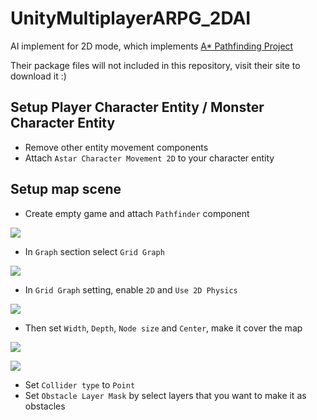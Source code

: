 # UnityMultiplayerARPG_2DAI

AI implement for 2D mode, which implements [A* Pathfinding Project](https://arongranberg.com/astar/)

Their package files will not included in this repository, visit their site to download it :)

## Setup Player Character Entity / Monster Character Entity

- Remove other entity movement components
- Attach `Astar Character Movement 2D` to your character entity

## Setup map scene

- Create empty game and attach `Pathfinder` component

![](./DocsMaterials/3.png)

- In `Graph` section select `Grid Graph`

![](./DocsMaterials/4.png)

- In `Grid Graph` setting, enable `2D` and `Use 2D Physics`

![](./DocsMaterials/5.png)

- Then set `Width`, `Depth`, `Node size` and `Center`, make it cover the map

![](./DocsMaterials/6.png)

![](./DocsMaterials/7.png)

- Set `Collider type` to `Point`
- Set `Obstacle Layer Mask` by select layers that you want to make it as obstacles
